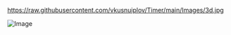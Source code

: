 https://raw.githubusercontent.com/vkusnuiplov/Timer/main/Images/3d.jpg

![Image](https://github.com/user-attachments/assets/50719c39-d52b-4cf7-b067-b02122c8c213)
